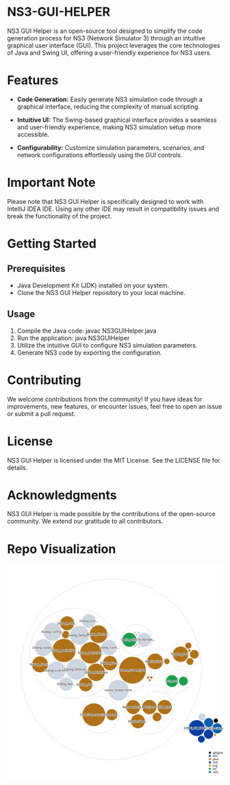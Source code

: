 # NS3-GUI-HELPER

NS3 GUI Helper is an open-source tool designed to simplify the code generation process for NS3 (Network Simulator 3) through an intuitive graphical user interface (GUI). This project leverages the core technologies of Java and Swing UI, offering a user-friendly experience for NS3 users.

# Features
- <b>Code Generation:</b> Easily generate NS3 simulation code through a graphical interface, reducing the complexity of manual scripting.

- <b>Intuitive UI:</b> The Swing-based graphical interface provides a seamless and user-friendly experience, making NS3 simulation setup more accessible.

- <b>Configurability:</b> Customize simulation parameters, scenarios, and network configurations effortlessly using the GUI controls.

# Important Note
Please note that NS3 GUI Helper is specifically designed to work with IntelliJ IDEA IDE. Using any other IDE may result in compatibility issues and break the functionality of the project.

# Getting Started
## Prerequisites
- Java Development Kit (JDK) installed on your system.
- Clone the NS3 GUI Helper repository to your local machine.

## Usage
1. Compile the Java code: javac NS3GUIHelper.java
2. Run the application: java NS3GUIHelper
3. Utilize the intuitive GUI to configure NS3 simulation parameters.
4. Generate NS3 code by exporting the configuration.

# Contributing
We welcome contributions from the community! If you have ideas for improvements, new features, or encounter issues, feel free to open an issue or submit a pull request.

# License
NS3 GUI Helper is licensed under the MIT License. See the LICENSE file for details.

# Acknowledgments
NS3 GUI Helper is made possible by the contributions of the open-source community. We extend our gratitude to all contributors.

# Repo Visualization
![Visualization of this repo](./diagram.svg)
